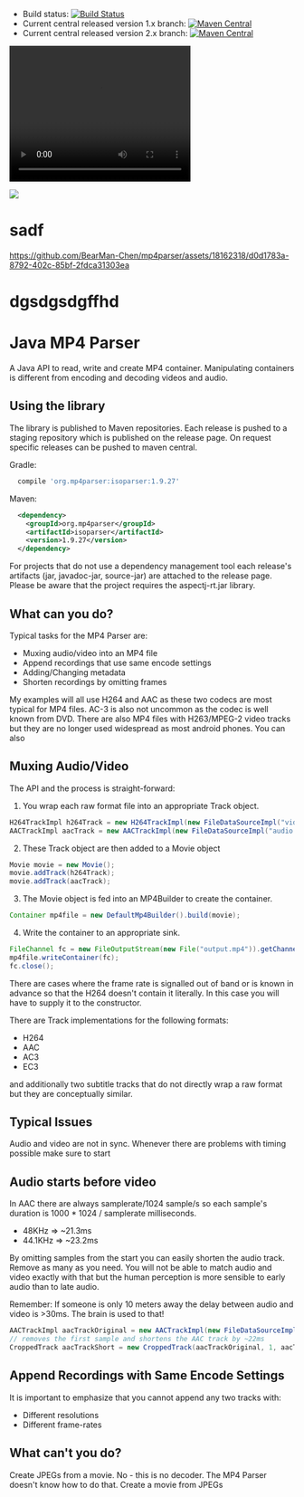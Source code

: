 
 * Build status: [![Build Status](https://travis-ci.org/sannies/mp4parser.svg?branch=master)](https://travis-ci.org/sannies/mp4parser)
 * Current central released version 1.x branch: [![Maven Central](https://maven-badges.herokuapp.com/maven-central/com.googlecode.mp4parser/isoparser/badge.svg)](https://maven-badges.herokuapp.com/maven-central/com.googlecode.mp4parser/isoparser)
 * Current central released version 2.x branch: [![Maven Central](https://maven-badges.herokuapp.com/maven-central/org.mp4parser/isoparser/badge.svg)](https://maven-badges.herokuapp.com/maven-central/com.googlecode.mp4parser/isoparser)

<video width="320" height="240" controls>
  <source src="https://github.com/BearMan-Chen/mp4parser/assets/18162318/d0d1783a-8792-402c-85bf-2fdca31303ea" type="video/mp4">
</video>


![](https://github.com/BearMan-Chen/mp4parser/assets/18162318/d0d1783a-8792-402c-85bf-2fdca31303ea)

<h1>sadf</h1>


https://github.com/BearMan-Chen/mp4parser/assets/18162318/d0d1783a-8792-402c-85bf-2fdca31303ea



# dgsdgsdgffhd

Java MP4 Parser
====================

A Java API to read, write and create MP4 container. Manipulating containers is different from encoding and decoding videos and audio. 

Using the library
------------------

The library is published to Maven repositories. Each release is pushed to a staging repository which is published on the release page. On request specific releases can be pushed to maven central. 

Gradle:
```gradle
  compile 'org.mp4parser:isoparser:1.9.27'
```
Maven:
```xml
  <dependency>
    <groupId>org.mp4parser</groupId>
    <artifactId>isoparser</artifactId>
    <version>1.9.27</version>
  </dependency>
```

For projects that do not use a dependency management tool each release's artifacts (jar, javadoc-jar, source-jar) are attached to the release page. Please be aware that the project requires the aspectj-rt.jar library. 


What can you do?
--------------------

Typical tasks for the MP4 Parser are: 

- Muxing audio/video into an MP4 file
- Append recordings that use same encode settings
- Adding/Changing metadata
- Shorten recordings by omitting frames

My examples will all use H264 and AAC as these two codecs are most typical for MP4 files. AC-3 is also not uncommon as the codec is well known from DVD. 
There are also MP4 files with H263/MPEG-2 video tracks but they are no longer used widespread as most android phones. You can also

Muxing Audio/Video
--------------------

The API and the process is straight-forward:

1. You wrap each raw format file into an appropriate Track object. 
  ```java
H264TrackImpl h264Track = new H264TrackImpl(new FileDataSourceImpl("video.h264"));
AACTrackImpl aacTrack = new AACTrackImpl(new FileDataSourceImpl("audio.aac"));
  ```

2. These Track object are then added to a Movie object
  ```java
Movie movie = new Movie();
movie.addTrack(h264Track);
movie.addTrack(aacTrack);
  ```

3. The Movie object is fed into an MP4Builder to create the container. 
  ```java
Container mp4file = new DefaultMp4Builder().build(movie);
  ```

4. Write the container to an appropriate sink.
  ```java
FileChannel fc = new FileOutputStream(new File("output.mp4")).getChannel();
mp4file.writeContainer(fc);
fc.close();
  ```

There are cases where the frame rate is signalled out of band or is known in advance so that the H264 doesn't contain it literally. 
In this case you will have to supply it to the constructor. 

There are Track implementations for the following formats: 

 * H264
 * AAC
 * AC3
 * EC3 

and additionally two subtitle tracks that do not directly wrap a raw format but they are conceptually similar.

Typical Issues
--------------------

Audio and video are not in sync. Whenever there are problems with timing possible make sure to start 

Audio starts before video
--------------------

In AAC there are always samplerate/1024 sample/s so each sample's duration is 1000 * 1024 / samplerate milliseconds. 

 * 48KHz => ~21.3ms
 * 44.1KHz => ~23.2ms

By omitting samples from the start you can easily shorten the audio track. Remove as many as you need. You will not be able 
to match audio and video exactly with that but the human perception is more sensible to early audio than to late audio. 

Remember: If someone is only 10 meters away the delay between audio and video is >30ms. The brain is used to that!

```java
AACTrackImpl aacTrackOriginal = new AACTrackImpl(new FileDataSourceImpl("audio.aac"));
// removes the first sample and shortens the AAC track by ~22ms
CroppedTrack aacTrackShort = new CroppedTrack(aacTrackOriginal, 1, aacTrack.getSamples().size());
```




Append Recordings with Same Encode Settings 
-------------------------------------------

It is important to emphasize that you cannot append any two tracks with: 
 
 * Different resolutions 
 * Different frame-rates

What can't you do?
--------------------

Create JPEGs from a movie. No - this is no decoder. The MP4 Parser doesn't know how to do that. 
Create a movie from JPEGs
